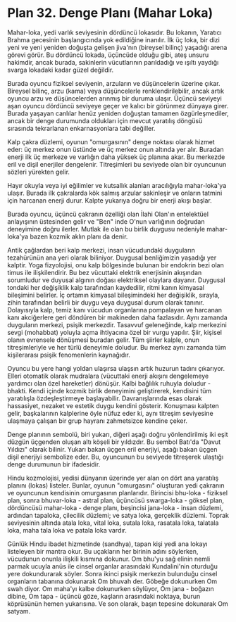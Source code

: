 # Plan 32. Denge Planı (Mahar Loka)

Mahar-loka, yedi varlık seviyesinin dördüncü lokasıdır. Bu lokanın, Yaratıcı Brahma gecesinin başlangıcında yok edildiğine inanılır. İlk üç loka, bir dizi yeni ve yeni yeniden doğuşta gelişen jiva'nın (bireysel bilinç) yaşadığı arena görevi görür. Bu dördüncü lokada, üçüncüde olduğu gibi, ateş unsuru hakimdir, ancak burada, sakinlerin vücutlarının parıldadığı ve ışıltı yaydığı svarga lokadaki kadar güzel değildir.

Burada oyuncu fiziksel seviyenin, arzuların ve düşüncelerin üzerine çıkar. Bireysel bilinç, arzu (kama) veya düşüncelerle renklendirilebilir, ancak artık oyuncu arzu ve düşüncelerden arınmış bir duruma ulaşır. Üçüncü seviyeyi aşan oyuncu dördüncü seviyeye geçer ve kalıcı bir görünmez dünyaya girer. Burada yaşayan canlılar henüz yeniden doğuştan tamamen özgürleşmediler, ancak bir denge durumunda oldukları için mevcut yaratılış döngüsü sırasında tekrarlanan enkarnasyonlara tabi değiller.

Kalp çakra düzlemi, oyunun "omurgasının" denge noktası olarak hizmet eder: üç merkez onun üstünde ve üç merkez onun altında yer alır. Buradan enerji ilk üç merkeze ve varlığın daha yüksek üç planına akar. Bu merkezde eril ve dişil enerjiler dengelenir. Titreşimleri bu seviyede olan bir oyuncunun sözleri yürekten gelir.

Hayır okuyla veya iyi eğilimler ve kutsallık alanları aracılığıyla mahar-loka'ya ulaşır. Burada ilk çakralarda kök salmış arzular sakinleşir ve onların tatmini için harcanan enerji durur. Kalpte yukarıya doğru bir enerji akışı başlar.

Burada oyuncu, üçüncü çakranın özelliği olan İlahi Olan'ın entelektüel anlayışının üstesinden gelir ve "Ben" inde O'nun varlığının doğrudan deneyimine doğru ilerler. Mutlak ile olan bu birlik duygusu nedeniyle mahar-loka'ya bazen kozmik aklın planı da denir.

Antik çağlardan beri kalp merkezi, insan vücudundaki duyguların tezahürünün ana yeri olarak biliniyor. Duygusal benliğimizin yaşadığı yer kalptir. Yoga fizyolojisi, onu kalp bölgesinde bulunan bir endokrin bezi olan timus ile ilişkilendirir. Bu bez vücuttaki elektrik enerjisinin akışından sorumludur ve duyusal algının doğası elektriksel olaylara dayanır. Duygusal tondaki her değişiklik kalp tarafından kaydedilir, ritmi kanın kimyasal bileşimini belirler. İç ortamın kimyasal bileşimindeki her değişiklik, sırayla, zihin tarafından belirli bir duygu veya duygusal durum olarak tanınır. Dolayısıyla kalp, temiz kanı vücudun organlarına pompalayan ve harcanan kanı akciğerlere geri döndüren bir makineden daha fazlasıdır. Aynı zamanda duyguların merkezi, psişik merkezdir. Tasavvuf geleneğinde, kalp merkezini sevgi (mohabbat) yoluyla açma ihtiyacına özel bir vurgu yapılır. Şiir, kişisel olanın evrensele dönüşmesi buradan gelir. Tüm şiirler kalple, onun titreşimleriyle ve her türlü deneyimle doludur. Bu merkez aynı zamanda tüm kişilerarası psişik fenomenlerin kaynağıdır.

Oyuncu bu yere hangi yoldan ulaşırsa ulaşsın artık huzurun tadını çıkarıyor. Elleri otomatik olarak mudralara (vücuttaki enerji akışını dengelemeye yardımcı olan özel hareketler) dönüşür. Kalbi bağlılık ruhuyla doludur - bhakti. Kendi içinde kozmik birlik deneyimini geliştirerek, kendisini tüm yaratılışla özdeşleştirmeye başlayabilir. Davranışlarında esas olarak hassasiyet, nezaket ve estetik duygu kendini gösterir. Konuşması kalpten gelir, başkalarının kalplerine öyle nüfuz eder ki, aynı titreşim seviyesine ulaşmaya çalışan bir grup hayranı zahmetsizce kendine çeker.

Denge planının sembolü, biri yukarı, diğeri aşağı doğru yönlendirilmiş iki eşit düzgün üçgenden oluşan altı köşeli bir yıldızdır. Bu sembol Batı'da "Davut Yıldızı" olarak bilinir. Yukarı bakan üçgen eril enerjiyi, aşağı bakan üçgen dişil enerjiyi sembolize eder. Bu, oyuncunun bu seviyede titreşerek ulaştığı denge durumunun bir ifadesidir.

Hindu kozmolojisi, yedisi dünyanın üzerinde yer alan on dört ana yaratılış planını (lokas) listeler. Bunlar, oyunun "omurgasını" oluşturan yedi çakranın ve oyuncunun kendisinin omurgasının planlarıdır. Birincisi bhu-loka - fiziksel plan, sonra bhuvar-loka - astral plan, üçüncüsü swarga-loka - göksel plan, dördüncüsü mahar-loka - denge planı, beşincisi jana-loka - insan düzlemi, ardından tapaloka, çilecilik düzlemi; ve satya loka, gerçeklik düzlemi. Toprak seviyesinin altında atala loka, vital loka, sutala loka, rasatala loka, talatala loka, maha tala loka ve patala loka vardır.

Günlük Hindu ibadet hizmetinde (sandhya), tapan kişi yedi ana lokayı listeleyen bir mantra okur. Bu uçakların her birinin adını söylerken, vücudunun onunla ilişkili kısmına dokunur. Om bhu'yu sağ elinin nemli parmak ucuyla anüs ile cinsel organlar arasındaki Kundalini'nin oturduğu yere dokundurarak söyler. Sonra ikinci psişik merkezin bulunduğu cinsel organların tabanına dokunarak Om bhuvah der. Göbeğe dokunurken Om swah diyor. Om maha'yı kalbe dokunurken söylüyor, Om jana - boğazın dibine, Om tapa - üçüncü göze, kaşların arasındaki noktaya, burun köprüsünün hemen yukarısına. Ve son olarak, başın tepesine dokunarak Om satyam.

